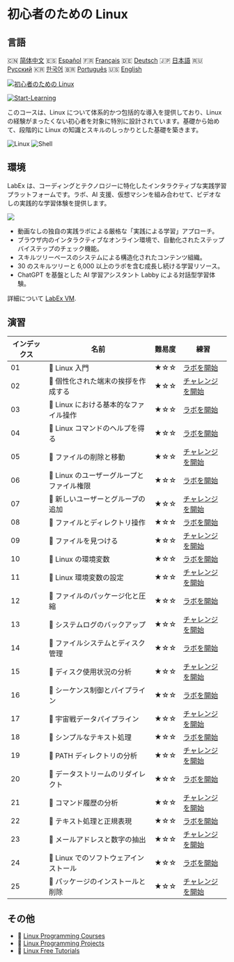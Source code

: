 # 初心者のための Linux

## 言語

🇨🇳 [简体中文](README_zh.md) 🇪🇸 [Español](README_es.md) 🇫🇷 [Français](README_fr.md) 🇩🇪 [Deutsch](README_de.md) 🇯🇵 [日本語](README_ja.md) 🇷🇺 [Русский](README_ru.md) 🇰🇷 [한국어](README_ko.md) 🇧🇷 [Português](README_pt.md) 🇺🇸 [English](README.md) 

[![初心者のための Linux](https://cover-creator.labex.io/linux-for-noobs.png?lang=ja)](https://labex.io/ja/courses/linux-for-noobs)

[![Start-Learning](https://img.shields.io/badge/Start-Learning-whitesmoke?style=for-the-badge)](https://labex.io/ja/courses/linux-for-noobs)

このコースは、Linux について体系的かつ包括的な導入を提供しており、Linux の経験がまったくない初心者を対象に特別に設計されています。基礎から始めて、段階的に Linux の知識とスキルのしっかりとした基礎を築きます。

![Linux](https://img.shields.io/badge/Linux-whitesmoke?style=for-the-badge&logo=linux)
![Shell](https://img.shields.io/badge/Shell-whitesmoke?style=for-the-badge&logo=shell)


## 環境

LabEx は、コーディングとテクノロジーに特化したインタラクティブな実践学習プラットフォームです。ラボ、AI 支援、仮想マシンを組み合わせて、ビデオなしの実践的な学習体験を提供します。

![](https://tutorial-screenshot.getvm.io/images/vm-1725247253.png)

- 動画なしの独自の実践ラボによる厳格な「実践による学習」アプローチ。
- ブラウザ内のインタラクティブなオンライン環境で、自動化されたステップバイステップのチェック機能。
- スキルツリーベースのシステムによる構造化されたコンテンツ組織。
- 30 のスキルツリーと 6,000 以上のラボを含む成長し続ける学習リソース。
- ChatGPT を基盤とした AI 学習アシスタント Labby による対話型学習体験。

詳細について [LabEx VM](https://support.labex.io/using-labex/virtual-machine).

## 演習

|   インデックス | 名前                                      | 難易度   | 練習                                                                                                                            |
|----------------|-------------------------------------------|----------|---------------------------------------------------------------------------------------------------------------------------------|
|             01 | 📖 Linux 入門                             | ★☆☆      | <a target='_blank' href='https://labex.io/ja/tutorials/linux-getting-started-with-linux-446315'>ラボを開始</a>                  |
|             02 | 🎯 個性化された端末の挨拶を作成する       | ★☆☆      | <a target='_blank' href='https://labex.io/ja/tutorials/linux-create-personalized-terminal-greeting-446322'>チャレンジを開始</a> |
|             03 | 📖 Linux における基本的なファイル操作     | ★☆☆      | <a target='_blank' href='https://labex.io/ja/tutorials/linux-basic-file-operations-in-linux-18001'>ラボを開始</a>               |
|             04 | 📖 Linux コマンドのヘルプを得る           | ★☆☆      | <a target='_blank' href='https://labex.io/ja/tutorials/linux-get-help-on-linux-commands-18000'>ラボを開始</a>                   |
|             05 | 🎯 ファイルの削除と移動                   | ★☆☆      | <a target='_blank' href='https://labex.io/ja/tutorials/linux-delete-and-move-files-7777'>チャレンジを開始</a>                   |
|             06 | 📖 Linux のユーザーグループとファイル権限 | ★☆☆      | <a target='_blank' href='https://labex.io/ja/tutorials/linux-linux-user-group-and-file-permissions-18002'>ラボを開始</a>        |
|             07 | 🎯 新しいユーザーとグループの追加         | ★☆☆      | <a target='_blank' href='https://labex.io/ja/tutorials/linux-add-new-user-and-group-17987'>チャレンジを開始</a>                 |
|             08 | 📖 ファイルとディレクトリ操作             | ★☆☆      | <a target='_blank' href='https://labex.io/ja/tutorials/linux-file-and-directory-operations-17997'>ラボを開始</a>                |
|             09 | 🎯 ファイルを見つける                     | ★☆☆      | <a target='_blank' href='https://labex.io/ja/tutorials/linux-find-a-file-17993'>チャレンジを開始</a>                            |
|             10 | 📖 Linux の環境変数                       | ★☆☆      | <a target='_blank' href='https://labex.io/ja/tutorials/linux-environment-variables-in-linux-385274'>ラボを開始</a>              |
|             11 | 🎯 Linux 環境変数の設定                   | ★☆☆      | <a target='_blank' href='https://labex.io/ja/tutorials/linux-configure-linux-environment-variables-437861'>チャレンジを開始</a> |
|             12 | 📖 ファイルのパッケージ化と圧縮           | ★☆☆      | <a target='_blank' href='https://labex.io/ja/tutorials/linux-file-packaging-and-compression-385413'>ラボを開始</a>              |
|             13 | 🎯 システムログのバックアップ             | ★☆☆      | <a target='_blank' href='https://labex.io/ja/tutorials/linux-backup-system-log-17989'>チャレンジを開始</a>                      |
|             14 | 📖 ファイルシステムとディスク管理         | ★☆☆      | <a target='_blank' href='https://labex.io/ja/tutorials/linux-file-system-and-disk-management-17999'>ラボを開始</a>              |
|             15 | 🎯 ディスク使用状況の分析                 | ★☆☆      | <a target='_blank' href='https://labex.io/ja/tutorials/linux-analyzing-disk-usage-7775'>チャレンジを開始</a>                    |
|             16 | 📖 シーケンス制御とパイプライン           | ★☆☆      | <a target='_blank' href='https://labex.io/ja/tutorials/linux-sequence-control-and-pipeline-17994'>ラボを開始</a>                |
|             17 | 🎯 宇宙戦データパイプライン               | ★☆☆      | <a target='_blank' href='https://labex.io/ja/tutorials/linux-space-battle-data-pipeline-385343'>チャレンジを開始</a>            |
|             18 | 📖 シンプルなテキスト処理                 | ★☆☆      | <a target='_blank' href='https://labex.io/ja/tutorials/linux-simple-text-processing-18004'>ラボを開始</a>                       |
|             19 | 🎯 PATH ディレクトリの分析                | ★☆☆      | <a target='_blank' href='https://labex.io/ja/tutorials/linux-analyzing-path-directories-385344'>チャレンジを開始</a>            |
|             20 | 📖 データストリームのリダイレクト         | ★☆☆      | <a target='_blank' href='https://labex.io/ja/tutorials/linux-data-stream-redirection-17995'>ラボを開始</a>                      |
|             21 | 🎯 コマンド履歴の分析                     | ★☆☆      | <a target='_blank' href='https://labex.io/ja/tutorials/linux-analyze-historical-commands-17988'>チャレンジを開始</a>            |
|             22 | 📖 テキスト処理と正規表現                 | ★☆☆      | <a target='_blank' href='https://labex.io/ja/tutorials/linux-text-processing-and-regular-expressions-18003'>ラボを開始</a>      |
|             23 | 🎯 メールアドレスと数字の抽出             | ★☆☆      | <a target='_blank' href='https://labex.io/ja/tutorials/linux-extracting-mails-and-numbers-17991'>チャレンジを開始</a>           |
|             24 | 📖 Linux でのソフトウェアインストール     | ★☆☆      | <a target='_blank' href='https://labex.io/ja/tutorials/linux-software-installation-on-linux-18005'>ラボを開始</a>               |
|             25 | 🎯 パッケージのインストールと削除         | ★☆☆      | <a target='_blank' href='https://labex.io/ja/tutorials/linux-installing-and-removing-packages-385380'>チャレンジを開始</a>      |

## その他

- 🔗 [Linux Programming Courses](https://github.com/labex-labs/awesome-programming-courses)
- 🔗 [Linux Programming Projects](https://github.com/labex-labs/awesome-programming-projects)
- 🔗 [Linux Free Tutorials](https://github.com/labex-labs/linux-free-tutorials)

